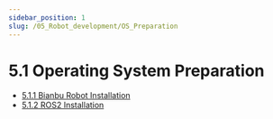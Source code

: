 ```yaml
---
sidebar_position: 1
slug: /05_Robot_development/OS_Preparation
---
```


# 5.1 Operating System Preparation

- [5.1.1 Bianbu Robot Installation](5.1.1_Bianbu_Robot_Installation.md)
- [5.1.2 ROS2 Installation](5.1.2_ROS2_Installation.md)
